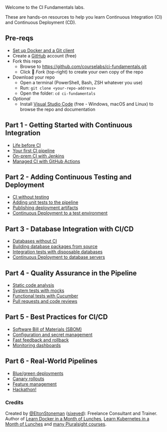 
Welcome to the CI Fundamentals labs.

These are hands-on resources to help you learn Continuous Integration (CI) and Continuous Deployment (CD).

## Pre-reqs

 - [Set up Docker and a Git client](setup) 
 - Create a [GitHub](https://github.com/join) account (free)
 - Fork this repo
   - Browse to https://github.com/courselabs/ci-fundamentals.git
   - Click 🔱 _Fork_ (top-right) to create your own copy of the repo
 - Download your repo
    - Open a terminal (PowerShell, Bash, ZSH whatever you use) 
    - Run: `git clone <your-repo-address>`
    - Open the folder: `cd ci-fundamentals`
- _Optional_
    -   Install [Visual Studio Code](https://code.visualstudio.com) (free - Windows, macOS and Linux) to browse the repo and documentation

## Part 1 - Getting Started with Continuous Integration

- [Life before CI]()
- [Your first CI pipeline]()
- [On-prem CI with Jenkins]()
- [Managed CI with GitHub Actions]()

## Part 2 - Adding Continuous Testing and Deployment

- [CI without testing]()
- [Adding unit tests to the pipeline]()
- [Publishing deployment artifacts]()
- [Continuous Deployment to a test environment]()

## Part 3 - Database Integration with CI/CD

- [Databases without CI]()
- [Building database packages from source]()
- [Integration tests with disposable databases]()
- [Continuous Deployment to database servers]()

## Part 4 - Quality Assurance in the Pipeline

- [Static code analysis]()
- [System tests with mocks]()
- [Functional tests with Cucumber]()
- [Pull requests and code reviews]()

## Part 5 - Best Practices for CI/CD

- [Software Bill of Materials (SBOM)]()
- [Configuration and secret management]()
- [Fast feedback and rollback]()
- [Monitoring dashboards]()

## Part 6 - Real-World Pipelines

- [Blue/green deployments]()
- [Canary rollouts]()
- [Feature management]()
- [Hackathon!]()


### Credits

Created by [@EltonStoneman](https://twitter.com/EltonStoneman) ([sixeyed](https://github.com/sixeyed)): Freelance Consultant and Trainer. Author of [Learn Docker in a Month of Lunches](https://www.manning.com/books/learn-docker-in-a-month-of-lunches), [Learn Kubernetes in a Month of Lunches](https://www.manning.com/books/learn-kubernetes-in-a-month-of-lunches) and [many Pluralsight courses](https://pluralsight.pxf.io/c/1197078/424552/7490?u=https%3A%2F%2Fwww.pluralsight.com%2Fauthors%2Felton-stoneman).


